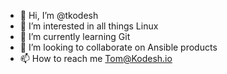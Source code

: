 - 👋 Hi, I’m @tkodesh
- 👀 I’m interested in all things Linux
- 🌱 I’m currently learning Git
- 💞️ I’m looking to collaborate on Ansible products
- 📫 How to reach me Tom@Kodesh.io

<!---
tkodesh/tkodesh is a ✨ special ✨ repository because its `README.md` (this file) appears on your GitHub profile.
You can click the Preview link to take a look at your changes.
--->
